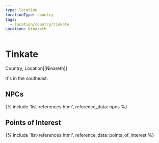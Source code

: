 ```yaml
---
type: location
locationType: country
tags:
  - location/country/tinkate
Location: Ninareth
---
```


# Tinkate
Country, <span class="dataview inline-field"><span class="inline-field-key">Location</span><span class="inline-field-value">[[Ninareth]]</span></span>

It's in the southeast.

## NPCs
{% include 'list-references.html', reference_data: npcs %}

## Points of Interest
{% include 'list-references.html', reference_data: points_of_interest %}

